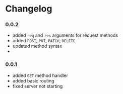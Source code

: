 # Changelog

### 0.0.2

- added `req` and `res` arguments for request methods
- added `POST`, `PUT`, `PATCH`, `DELETE`
- updated method syntax
- 

### 0.0.1

- added `GET` method handler
- added basic routing
- fixed server not starting